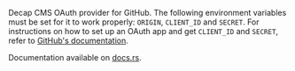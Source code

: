 Decap CMS OAuth provider for GitHub. The following environment variables must
be set for it to work properly: `ORIGIN`, `CLIENT_ID`  and `SECRET`. For
instructions on how to set up an OAuth app and get `CLIENT_ID` and `SECRET`,
refer to [GitHub's
documentation](https://docs.github.com/en/apps/oauth-apps/building-oauth-apps/creating-an-oauth-app).


Documentation available on [docs.rs](https://docs.rs/oauth_decap_github_lib/latest/oauth_decap_github_lib/).
